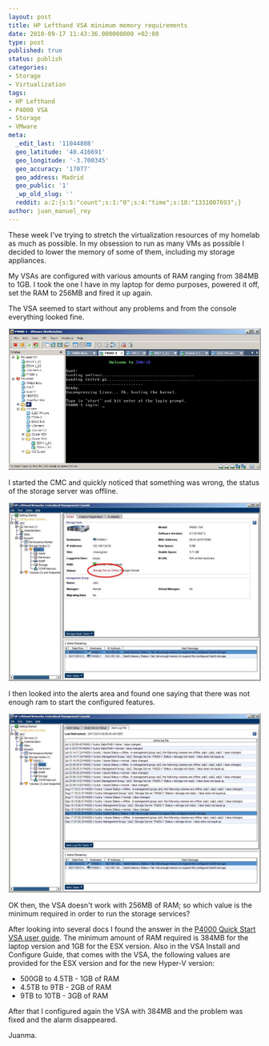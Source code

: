 ```yaml
---
layout: post
title: HP Lefthand VSA minimum memory requirements
date: 2010-09-17 11:43:36.000000000 +02:00
type: post
published: true
status: publish
categories:
- Storage
- Virtualization
tags:
- HP Lefthand
- P4000 VSA
- Storage
- VMware
meta:
  _edit_last: '11044808'
  geo_latitude: '40.416691'
  geo_longitude: '-3.700345'
  geo_accuracy: '17077'
  geo_address: Madrid
  geo_public: '1'
  _wp_old_slug: ''
  reddit: a:2:{s:5:"count";s:1:"0";s:4:"time";s:10:"1331007693";}
author: juan_manuel_rey
---
```


These week I've trying to stretch the virtualization resources of my homelab as much as possible. In my obsession to run as many VMs as possible I decided to lower the memory of some of them, including my storage appliances.

My VSAs are configured with various amounts of RAM ranging from 384MB to 1GB. I took the one I have in my laptop for demo purposes, powered it off, set the RAM to 256MB and fired it up again.

The VSA seemed to start without any problems and from the console everything looked fine.

[![](/images/vsa_console1.jpg "VSA console")]({{site.url}}/images/vsa_console1.jpg)

I started the CMC and quickly noticed that something was wrong, the status of the storage server was offline.

[![](/images/storage_server_offline.jpg "storage_server_offline")]({{site.url}}/images/storage_server_offline.jpg)

I then looked into the alerts area and found one saying that there was not enough ram to start the configured features.

[![](/images/no-memory.jpg "Not enough memory")]({{site.url}}/images/no-memory.jpg)

OK then, the VSA doesn't work with 256MB of RAM; so which value is the minimum required in order to run the storage services?

After looking into several docs I found the answer in the [P4000 Quick Start VSA user guide](http://bizsupport2.austin.hp.com/bc/docs/support/SupportManual/c02063198/c02063198.pdf). The minimum amount of RAM required is 384MB for the laptop version and 1GB for the ESX version. Also in the VSA Install and Configure Guide, that comes with the VSA, the following values are provided for the ESX version and for the new Hyper-V version:

-   500GB to 4.5TB - 1GB of RAM
-   4.5TB to 9TB - 2GB of RAM
-   9TB to 10TB - 3GB of RAM

After that I configured again the VSA with 384MB and the problem was fixed and the alarm disappeared.

Juanma.
